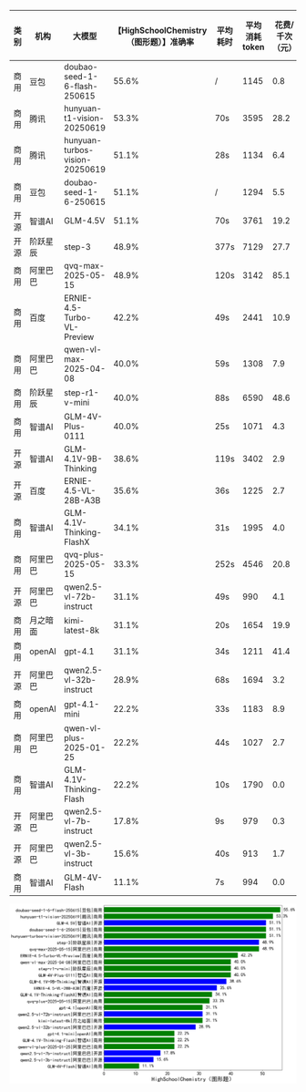 
|类别|机构|大模型|【HighSchoolChemistry（图形题）】准确率|平均耗时|平均消耗token|花费/千次（元）|排名（准确率）|
|---|---|-----|-------------------|-------|-----------|-----------|-----------|
|商用|豆包|doubao-seed-1-6-flash-250615|55.6%|/|1145|0.8|1|
|商用|腾讯|hunyuan-t1-vision-20250619|53.3%|70s|3595|28.2|2|
|商用|腾讯|hunyuan-turbos-vision-20250619|51.1%|28s|1134|6.4|3|
|商用|豆包|doubao-seed-1-6-250615|51.1%|/|1294|5.5|4|
|开源|智谱AI|GLM-4.5V|51.1%|70s|3761|19.2|5|
|开源|阶跃星辰|step-3|48.9%|377s|7129|27.7|6|
|商用|阿里巴巴|qvq-max-2025-05-15|48.9%|120s|3142|85.1|7|
|商用|百度|ERNIE-4.5-Turbo-VL-Preview|42.2%|49s|2441|10.9|8|
|商用|阿里巴巴|qwen-vl-max-2025-04-08|40.0%|59s|1308|7.9|9|
|商用|阶跃星辰|step-r1-v-mini|40.0%|88s|6590|48.6|10|
|商用|智谱AI|GLM-4V-Plus-0111|40.0%|25s|1071|4.3|11|
|开源|智谱AI|GLM-4.1V-9B-Thinking|38.6%|119s|3402|2.9|12|
|开源|百度|ERNIE-4.5-VL-28B-A3B|35.6%|36s|1225|2.7|13|
|商用|智谱AI|GLM-4.1V-Thinking-FlashX|34.1%|31s|1995|4.0|14|
|商用|阿里巴巴|qvq-plus-2025-05-15|33.3%|252s|4546|20.8|15|
|开源|阿里巴巴|qwen2.5-vl-72b-instruct|31.1%|49s|990|4.1|16|
|商用|月之暗面|kimi-latest-8k|31.1%|20s|1654|19.9|17|
|商用|openAI|gpt-4.1|31.1%|34s|1211|41.4|18|
|开源|阿里巴巴|qwen2.5-vl-32b-instruct|28.9%|68s|1694|3.2|19|
|商用|openAI|gpt-4.1-mini|22.2%|33s|1183|8.9|20|
|商用|阿里巴巴|qwen-vl-plus-2025-01-25|22.2%|44s|1027|2.7|21|
|商用|智谱AI|GLM-4.1V-Thinking-Flash|22.2%|10s|1790|0.0|22|
|开源|阿里巴巴|qwen2.5-vl-7b-instruct|17.8%|9s|979|0.3|23|
|开源|阿里巴巴|qwen2.5-vl-3b-instruct|15.6%|40s|913|1.7|24|
|商用|智谱AI|GLM-4V-Flash|11.1%|7s|994|0.0|25|


![lin](../pic/HighSchoolChemistry（图形题）.png)